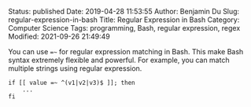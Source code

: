 Status: published
Date: 2019-04-28 11:53:55
Author: Benjamin Du
Slug: regular-expression-in-bash
Title: Regular Expression in Bash
Category: Computer Science
Tags: programming, Bash, regular expression, regex
Modified: 2021-09-26 21:49:49


You can use `=~` for regular expression matching in Bash.
This make Bash syntax extremely flexible and powerful.
For example, 
you can match multiple strings using regular expression.
```
if [[ value =~ ^(v1|v2|v3)$ ]]; then
    ...
fi
```
